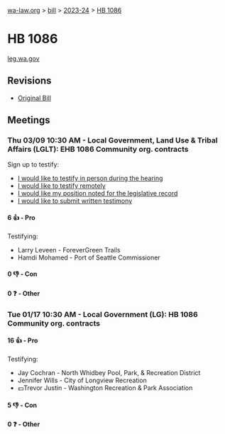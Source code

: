 [wa-law.org](/) > [bill](/bill/) > [2023-24](/bill/2023-24/) > [HB 1086](/bill/2023-24/hb/1086/)

# HB 1086
[leg.wa.gov](https://app.leg.wa.gov/billsummary?BillNumber=1086&Year=2023&Initiative=false)

## Revisions
* [Original Bill](1/)

## Meetings
### Thu 03/09 10:30 AM - Local Government, Land Use & Tribal Affairs (LGLT): EHB 1086 Community org. contracts
Sign up to testify:
* [I would like to testify in person during the hearing](https://app.leg.wa.gov/csi/Testifier/Add?chamber=House&mId=30934&aId=152880&caId=21885&tId=1)
* [I would like to testify remotely](https://app.leg.wa.gov/csi/Testifier/Add?chamber=House&mId=30934&aId=152880&caId=21885&tId=2)
* [I would like my position noted for the legislative record](https://app.leg.wa.gov/csi/Testifier/Add?chamber=House&mId=30934&aId=152880&caId=21885&tId=3)
* [I would like to submit written testimony](https://app.leg.wa.gov/csi/Testifier/Add?chamber=House&mId=30934&aId=152880&caId=21885&tId=4)

#### 6 👍 - Pro
Testifying:
* Larry Leveen - ForeverGreen Trails
* Hamdi Mohamed - Port of Seattle Commissioner

#### 0 👎 - Con

#### 0 ❓ - Other

### Tue 01/17 10:30 AM - Local Government (LG): HB 1086 Community org. contracts
#### 16 👍 - Pro
Testifying:
* Jay Cochran - North Whidbey Pool, Park, & Recreation District
* Jennifer Wills - City of Longview Recreation
* 💵Trevor Justin - Washington Recreation & Park Association

#### 5 👎 - Con

#### 0 ❓ - Other
